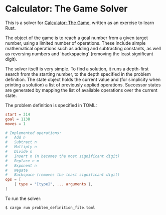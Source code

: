 # Calculator: The Game Solver

This is a solver for [Calculator: The Game](https://itunes.apple.com/us/app/calculator-the-game/id1243055750), written as an exercise to learn Rust.

The object of the game is to reach a goal number from a given target number, using a limited number of operations. These include simple mathematical operations such as adding and subtracting constants, as well as reversing numbers and 'backspacing' (removing the least significant digit).

The solver itself is very simple. To find a solution, it runs a depth-first search from the starting number, to the depth specified in the problem definition. The state object holds the current value and (for simplicity when printing a solution) a list of previously applied operations. Successor states are generated by mapping the list of available operations over the current state.

The problem definition is specified in TOML:

```toml
start = 314
goal = 1138
moves = 1

# Implemented operations:
#   Add n
#   Subtract n
#   Multiply n
#   Divide n
#   Insert n (n becomes the most significant digit)
#   Replace n m
#   Exponent n
#   Negate
#   Backspace (removes the least significant digit)
ops = [
    { type = "[type]", ... arguments },
]

```

To run the solver:

```sh
$ cargo run problem_definition_file.toml
```
